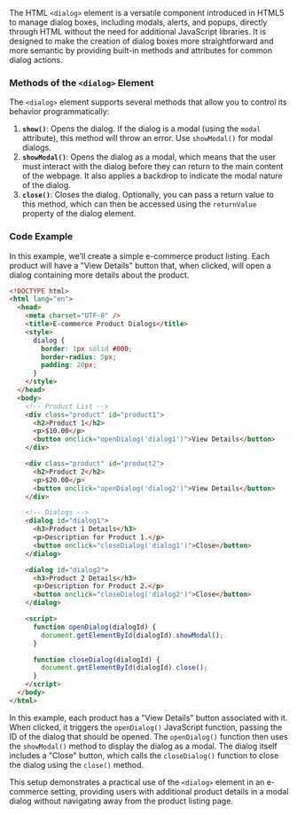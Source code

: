 The HTML `<dialog>` element is a versatile component introduced in HTML5 to manage dialog boxes, including modals, alerts, and popups, directly through HTML without the need for additional JavaScript libraries. It is designed to make the creation of dialog boxes more straightforward and more semantic by providing built-in methods and attributes for common dialog actions.

### Methods of the `<dialog>` Element

The `<dialog>` element supports several methods that allow you to control its behavior programmatically:

1. **`show()`**: Opens the dialog. If the dialog is a modal (using the `modal` attribute), this method will throw an error. Use `showModal()` for modal dialogs.
2. **`showModal()`**: Opens the dialog as a modal, which means that the user must interact with the dialog before they can return to the main content of the webpage. It also applies a backdrop to indicate the modal nature of the dialog.
3. **`close()`**: Closes the dialog. Optionally, you can pass a return value to this method, which can then be accessed using the `returnValue` property of the dialog element.

### Code Example

In this example, we'll create a simple e-commerce product listing. Each product will have a "View Details" button that, when clicked, will open a dialog containing more details about the product.

```html
<!DOCTYPE html>
<html lang="en">
  <head>
    <meta charset="UTF-8" />
    <title>E-commerce Product Dialogs</title>
    <style>
      dialog {
        border: 1px solid #000;
        border-radius: 5px;
        padding: 20px;
      }
    </style>
  </head>
  <body>
    <!-- Product List -->
    <div class="product" id="product1">
      <h2>Product 1</h2>
      <p>$10.00</p>
      <button onclick="openDialog('dialog1')">View Details</button>
    </div>

    <div class="product" id="product2">
      <h2>Product 2</h2>
      <p>$20.00</p>
      <button onclick="openDialog('dialog2')">View Details</button>
    </div>

    <!-- Dialogs -->
    <dialog id="dialog1">
      <h3>Product 1 Details</h3>
      <p>Description for Product 1.</p>
      <button onclick="closeDialog('dialog1')">Close</button>
    </dialog>

    <dialog id="dialog2">
      <h3>Product 2 Details</h3>
      <p>Description for Product 2.</p>
      <button onclick="closeDialog('dialog2')">Close</button>
    </dialog>

    <script>
      function openDialog(dialogId) {
        document.getElementById(dialogId).showModal();
      }

      function closeDialog(dialogId) {
        document.getElementById(dialogId).close();
      }
    </script>
  </body>
</html>
```

In this example, each product has a "View Details" button associated with it. When clicked, it triggers the `openDialog()` JavaScript function, passing the ID of the dialog that should be opened. The `openDialog()` function then uses the `showModal()` method to display the dialog as a modal. The dialog itself includes a "Close" button, which calls the `closeDialog()` function to close the dialog using the `close()` method.

This setup demonstrates a practical use of the `<dialog>` element in an e-commerce setting, providing users with additional product details in a modal dialog without navigating away from the product listing page.
